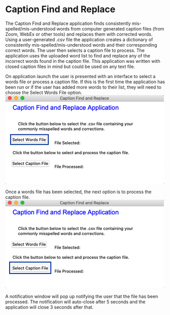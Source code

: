 # Caption Find and Replace

The Caption Find and Replace application finds consistently mis-spelled/mis-understood words from computer generated caption files (from Zoom, WebEx or other tools) and replaces them with corrected words. Using a user-generated .csv file the application creates a dictionary of consistently mis-spelled/mis-understood words and their corresponding correct words. The user then selects a caption file to process. The application uses the uploaded word list to find and replace any of the incorrect words found in the caption file. This application was written with closed caption files in mind but could be used on any text file.

On application launch the user is presented with an interface to select a words file or process a caption file. If this is the first time the application has been run or if the user has added more words to their list, they will need to choose the Select Words File option.
![Select Words File](images/SelectWordsFile.png)

Once a words file has been selected, the next option is to process the caption file.
![Select Caption File](images/SelectCaptionFile.png)

A notification window will pop up notifying the user that the file has been processed. The notification will auto-close after 5 seconds and the application will close 3 seconds after that.
